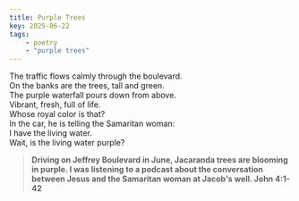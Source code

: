 ```yaml
---
title: Purple Trees
key: 2025-06-22
tags: 
    - poetry
    - "purple trees"
---
```


The traffic flows calmly through the boulevard.  
On the banks are the trees, tall and green.   
The purple waterfall pours down from above.   
Vibrant, fresh, full of life.   
Whose royal color is that?  
In the car, he is telling the Samaritan woman:  
I have the living water.   
Wait, is the living water purple?  


> **Driving on Jeffrey Boulevard in June, Jacaranda trees are blooming in purple. 
I was listening to a podcast about the conversation between Jesus and the Samaritan woman at Jacob's well. John 4:1-42** 


